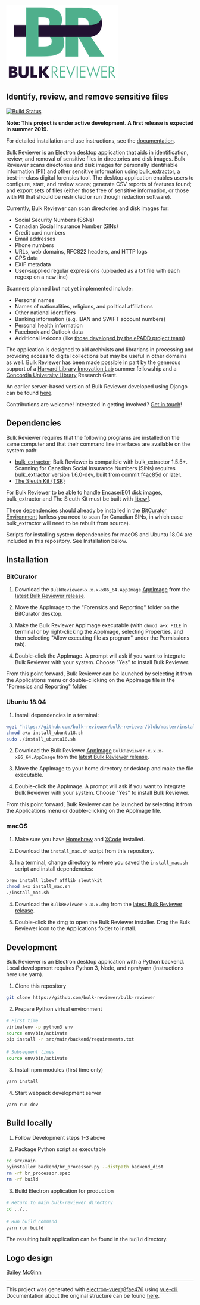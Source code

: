 ![Bulk Reviewer logo](https://github.com/bulk-reviewer/bulk-reviewer/blob/master/full-logo.png)

## Identify, review, and remove sensitive files

[![Build Status](https://travis-ci.org/bulk-reviewer/bulk-reviewer.svg?branch=master)](https://travis-ci.org/bulk-reviewer/bulk-reviewer)

**Note: This project is under active development. A first release is expected in summer 2019.**

For detailed installation and use instructions, see the [documentation](https://bulk-reviewer.readthedocs.io/en/latest/index.html).

Bulk Reviewer is an Electron desktop application that aids in identification, review, and removal of sensitive files in directories and disk images. Bulk Reviewer scans directories and disk images for personally identifiable information (PII) and other sensitive information using [bulk_extractor](https://github.com/simsong/bulk_extractor), a best-in-class digital forensics tool. The desktop application enables users to configure, start, and review scans; generate CSV reports of features found; and export sets of files (either those free of sensitive information, or those with PII that should be restricted or run though redaction software).

Currently, Bulk Reviewer can scan directories and disk images for:

* Social Security Numbers (SSNs)
* Canadian Social Insurance Number (SINs)
* Credit card numbers
* Email addresses
* Phone numbers
* URLs, web domains, RFC822 headers, and HTTP logs
* GPS data
* EXIF metadata
* User-supplied regular expressions (uploaded as a txt file with each regexp on a new line)

Scanners planned but not yet implemented include:

* Personal names
* Names of nationalities, religions, and political affiliations
* Other national identifiers
* Banking information (e.g. IBAN and SWIFT account numbers)
* Personal health information
* Facebook and Outlook data
* Additional lexicons (like [those developed by the ePADD project team](https://library.stanford.edu/projects/epadd/community/lexicon-working-group))

The application is designed to aid archivists and librarians in processing and providing access to digital collections but may be useful in other domains as well. Bulk Reviewer has been made possible in part by the generous support of a [Harvard Library Innovation Lab](https://lil.law.harvard.edu) summer fellowship and a [Concordia University Library](https://library.concordia.ca) Research Grant.

An earlier server-based version of Bulk Reviewer developed using Django can be found [here](https://github.com/timothyryanwalsh/bulk-reviewer).

Contributions are welcome! Interested in getting involved? [Get in touch](mailto:tim.walsh@concordia.ca)!

## Dependencies

Bulk Reviewer requires that the following programs are installed on the same computer and that their command line interfaces are available on the system path:

* [bulk_extractor](https://github.com/simsong/bulk_extractor): Bulk Reviewer is compatible with bulk_extractor 1.5.5+. Scanning for Canadian Social Insurance Numbers (SINs) requires bulk_extractor version 1.6.0-dev, built from commit [f4ac85d](https://github.com/simsong/bulk_extractor/commit/f4ac85d84c5d5d5aee868234acee527695727344) or later.
* [The Sleuth Kit (TSK)](https://github.com/sleuthkit/sleuthkit)

For Bulk Reviewer to be able to handle Encase/E01 disk images, bulk_extractor and The Sleuth Kit must be built with [libewf](https://github.com/libyal/libewf/).

These dependencies should already be installed in the [BitCurator Environment](https://confluence.educopia.org/display/BC/BitCurator+Environment) (unless you need to scan for Canadian SINs, in which case bulk_extractor will need to be rebuilt from source).

Scripts for installing system dependencies for macOS and Ubuntu 18.04 are included in this repository. See Installation below.

## Installation

### BitCurator

1. Download the `BulkReviewer-x.x.x-x86_64.AppImage` [AppImage](https://appimage.org/) from the [latest Bulk Reviewer release](https://github.com/bulk-reviewer/bulk-reviewer/releases).

2. Move the AppImage to the "Forensics and Reporting" folder on the BitCurator desktop.

3. Make the Bulk Reviewer AppImage executable (with `chmod a+x FILE` in terminal or by right-clicking the AppImage, selecting Properties, and then selecting "Allow executing file as program" under the Permissions tab).

4. Double-click the AppImage. A prompt will ask if you want to integrate Bulk Reviewer with your system. Choose "Yes" to install Bulk Reviewer.

From this point forward, Bulk Reviewer can be launched by selecting it from the Applications menu or double-clicking on the AppImage file in the "Forensics and Reporting" folder.

### Ubuntu 18.04

1. Install dependencies in a terminal:

``` bash
wget "https://github.com/bulk-reviewer/bulk-reviewer/blob/master/install_ubuntu18.sh"
chmod a+x install_ubuntu18.sh
sudo ./install_ubuntu18.sh
```

2. Download the Bulk Reviewer [AppImage](https://appimage.org/) `BulkReviewer-x.x.x-x86_64.AppImage` from the [latest Bulk Reviewer release](https://github.com/bulk-reviewer/bulk-reviewer/releases).

3. Move the AppImage to your home directory or desktop and make the file executable.

4. Double-click the AppImage. A prompt will ask if you want to integrate Bulk Reviewer with your system. Choose "Yes" to install Bulk Reviewer.

From this point forward, Bulk Reviewer can be launched by selecting it from the Applications menu or double-clicking on the AppImage file.

### macOS

1. Make sure you have [Homebrew](https://brew.sh/) and [XCode](https://developer.apple.com/xcode/) installed.

2. Download the `install_mac.sh` script from this repository.

3. In a terminal, change directory to where you saved the `install_mac.sh` script and install dependencies:

``` bash
brew install libewf afflib sleuthkit
chmod a+x install_mac.sh
./install_mac.sh
```

4. Download the `BulkReviewer-x.x.x.dmg` from the [latest Bulk Reviewer release](https://github.com/bulk-reviewer/bulk-reviewer/releases).

5. Double-click the dmg to open the Bulk Reviewer installer. Drag the Bulk Reviewer icon to the Applications folder to install.

## Development

Bulk Reviewer is an Electron desktop application with a Python backend. Local development requires Python 3, Node, and npm/yarn (instructions here use yarn).

1. Clone this repository

``` bash
git clone https://github.com/bulk-reviewer/bulk-reviewer
```

2. Prepare Python virtual environment

``` bash
# First time
virtualenv -p python3 env
source env/bin/activate
pip install -r src/main/backend/requirements.txt

# Subsequent times
source env/bin/activate
```

3. Install npm modules (first time only)

``` bash
yarn install
```

4. Start webpack development server

``` bash
yarn run dev
```

## Build locally

1. Follow Development steps 1-3 above

2. Package Python script as executable

``` bash
cd src/main
pyinstaller backend/br_processor.py --distpath backend_dist
rm -rf br_processor.spec
rm -rf build
```

3. Build Electron application for production

``` bash
# Return to main bulk-reviewer directory
cd ../..

# Run build command
yarn run build
```

The resulting built application can be found in the `build` directory.

## Logo design
[Bailey McGinn](https://baileymcginn.com/)

---

This project was generated with [electron-vue](https://github.com/SimulatedGREG/electron-vue)@[8fae476](https://github.com/SimulatedGREG/electron-vue/tree/8fae4763e9d225d3691b627e83b9e09b56f6c935) using [vue-cli](https://github.com/vuejs/vue-cli). Documentation about the original structure can be found [here](https://simulatedgreg.gitbooks.io/electron-vue/content/index.html).

